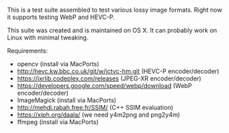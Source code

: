 This is a test suite assembled to test various lossy image formats. Right now it supports testing WebP and HEVC-P.

This suite was created and is maintained on OS X. It can probably work on Linux with minimal tweaking.

Requirements:
* opencv (install via MacPorts)
* http://hevc.kw.bbc.co.uk/git/w/jctvc-hm.git (HEVC-P encoder/decoder)
* https://jxrlib.codeplex.com/releases (JPEG-XR encoder/decoder)
* https://developers.google.com/speed/webp/download (WebP encoder/decoder)
* ImageMagick (install via MacPorts)
* http://mehdi.rabah.free.fr/SSIM/ (C++ SSIM evaluation)
* https://xiph.org/daala/ (we need y4m2png and png2y4m)
* ffmpeg (install via MacPorts)
